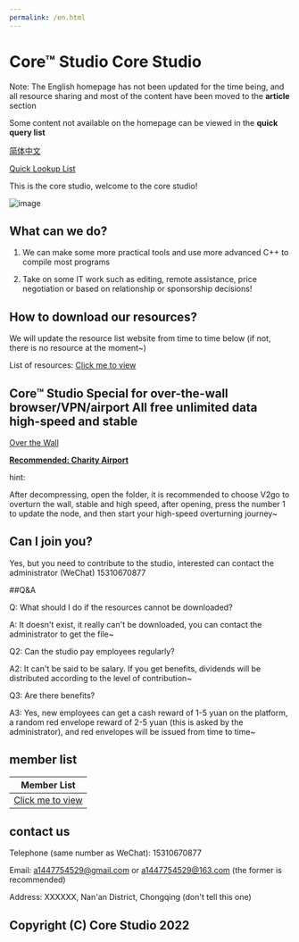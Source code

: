 ```yaml
---
permalink: /en.html
---
```


# Core™ Studio Core Studio

Note: The English homepage has not been updated for the time being, and all resource sharing and most of the content have been moved to the **article** section

Some content not available on the homepage can be viewed in the **quick query list**

[简体中文](https://corestudi0.github.io)

[Quick Lookup List](/list)

This is the core studio, welcome to the core studio!

![image](https://github.com/corestudi0/corestudi0.github.io/blob/763995c4b741fcbf25860ebd94a3d00549a5ce59/_files/CORESTUDIO.png)

## What can we do?
1. We can make some more practical tools and use more advanced C++ to compile most programs

2. Take on some IT work such as editing, remote assistance, price negotiation or based on relationship or sponsorship decisions!

## How to download our resources?
We will update the resource list website from time to time below (if not, there is no resource at the moment~)

List of resources: [Click me to view](https://www.123pan.com/s/dUF9-Pskw3)

## Core™ Studio Special for over-the-wall browser/VPN/airport All free unlimited data high-speed and stable

[Over the Wall](/article/fanqiang)

**[Recommended: Charity Airport](/article/freejichang)**

hint:

After decompressing, open the folder, it is recommended to choose V2go to overturn the wall, stable and high speed, after opening, press the number 1 to update the node, and then start your high-speed overturning journey~

## Can I join you?
Yes, but you need to contribute to the studio, interested can contact the administrator (WeChat) 15310670877

##Q&A

Q: What should I do if the resources cannot be downloaded?

A: It doesn't exist, it really can't be downloaded, you can contact the administrator to get the file~

Q2: Can the studio pay employees regularly?

A2: It can't be said to be salary. If you get benefits, dividends will be distributed according to the level of contribution~

Q3: Are there benefits?

A3: Yes, new employees can get a cash reward of 1-5 yuan on the platform, a random red envelope reward of 2-5 yuan (this is asked by the administrator), and red envelopes will be issued from time to time~

## member list

| Member List |
| ------ |
| [Click me to view](/about/members) |

## contact us

Telephone (same number as WeChat): 15310670877

Email: a1447754529@gmail.com or a1447754529@163.com (the former is recommended)

Address: XXXXXX, Nan'an District, Chongqing (don't tell this one)


## Copyright (C) Core Studio 2022
